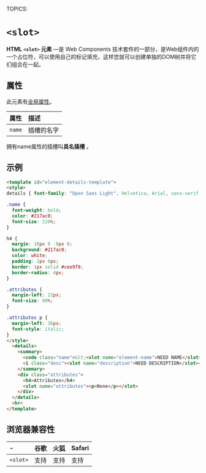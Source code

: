 TOPICS: <slot>

# `<slot>`

**HTML `<slot>` 元素** —是 Web Components 技术套件的一部分，是Web组件内的一个占位符，可以使用自己的标记填充，这样您就可以创建单独的DOM树并将它们组合在一起。

## 属性

此元素有[全局属性](/zh-hans/webfrontend/HTML_Global_Attributes)。

| 属性 | 描述 |
| :-- | :-- |
| `name` | 插槽的名字 |

拥有name属性的插槽叫**具名插槽** 。

## 示例

```html
<template id="element-details-template">
<style>
details { font-family: "Open Sans Light", Helvetica, Arial, sans-serif; }

.name {
  font-weight: bold;
  color: #217ac0;
  font-size: 120%;
}

h4 {
  margin: 10px 0 -8px 0;
  background: #217ac0;
  color: white;
  padding: 2px 6px;
  border: 1px solid #cee9f9;
  border-radius: 4px;
}

.attributes {
  margin-left: 22px;
  font-size: 90%;
}

.attributes p {
  margin-left: 16px;
  font-style: italic;
}
</style>
  <details>
    <summary>
      <code class="name">&lt;<slot name="element-name">NEED NAME</slot>&gt;</code>
      <i class="desc"><slot name="description">NEED DESCRIPTION</slot></i>
    </summary>
    <div class="attributes">
      <h4>Attributes</h4>
      <slot name="attributes"><p>None</p></slot>
    </div>
  </details>
  <hr>
</template>
```

## 浏览器兼容性

| - | 谷歌 | 火狐 | Safari |
| :--- | :--- | :--- | :--- |
| `<slot>` | 支持 | 支持 | 支持 |
